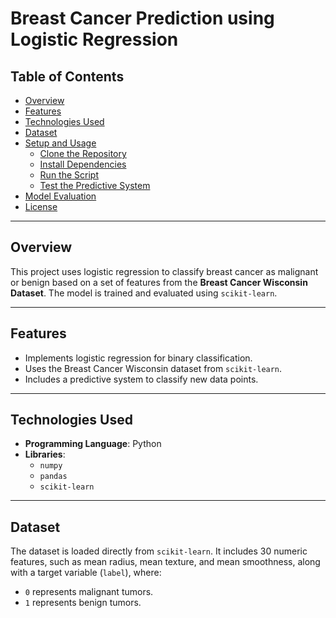 # Breast Cancer Prediction using Logistic Regression

## Table of Contents
- [Overview](#overview)
- [Features](#features)
- [Technologies Used](#technologies-used)
- [Dataset](#dataset)
- [Setup and Usage](#setup-and-usage)
  - [Clone the Repository](#1-clone-the-repository)
  - [Install Dependencies](#2-install-dependencies)
  - [Run the Script](#3-run-the-script)
  - [Test the Predictive System](#4-test-the-predictive-system)
- [Model Evaluation](#model-evaluation)
- [License](#license)

---

## Overview
This project uses logistic regression to classify breast cancer as malignant or benign based on a set of features from the **Breast Cancer Wisconsin Dataset**. The model is trained and evaluated using `scikit-learn`.

---

## Features
- Implements logistic regression for binary classification.
- Uses the Breast Cancer Wisconsin dataset from `scikit-learn`.
- Includes a predictive system to classify new data points.

---

## Technologies Used
- **Programming Language**: Python  
- **Libraries**:
  - `numpy`
  - `pandas`
  - `scikit-learn`

---

## Dataset
The dataset is loaded directly from `scikit-learn`. It includes 30 numeric features, such as mean radius, mean texture, and mean smoothness, along with a target variable (`label`), where:
- `0` represents malignant tumors.
- `1` represents benign tumors.
